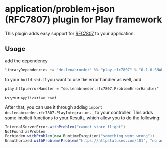 # application/problem+json (RFC7807) plugin for Play framework

This plugin adds easy support for [RFC7807](https://tools.ietf.org/html/rfc7807) to your application.

## Usage

add the dependency

```scala
libraryDependencies += "de.lenabrueder" %% "play-rfc7807" % "0.1.0-SNAPSHOT"
```

to your `build.sbt`. If you want to use the error handler as well, add

```
play.http.errorHandler = "de.lenabrueder.rfc7807.ProblemErrorHandler"
```

to your `application.conf`.

After that, you can use it through adding `import de.lenabrueder.rfc7807.PlayIntegration._` to your
controller. This adds some implicit functions to your Results, which allow you to do the following:

```scala
InternalServerError.withProblem("cannot store flight")
NotFound.asProblem
Forbidden.withProblem(new RuntimeException("something went wrong"))
Unauthorized.withProblem(Problem("https://httpstatuses.com/401", "no authorization"))
```